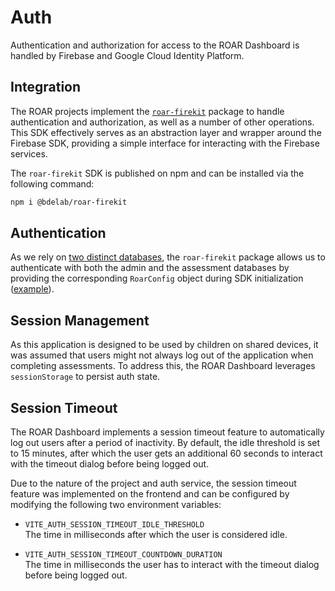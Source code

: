 # Auth

Authentication and authorization for access to the ROAR Dashboard is handled by Firebase and Google Cloud Identity
Platform.

## Integration
The ROAR projects implement the [`roar-firekit`](https://github.com/yeatmanlab/roar-firekit/) package to handle
authentication and authorization, as well as a number of other operations. This SDK effectively serves as an abstraction
layer and wrapper around the Firebase SDK, providing a simple interface for interacting with the Firebase services. 

The `roar-firekit` SDK is published on npm and can be installed via the following command:
```bash
npm i @bdelab/roar-firekit
```

## Authentication
As we rely on [two distinct databases](/roar-docs/databases/), the `roar-firekit` package allows us to authenticate with
both the admin and the assessment databases by providing the corresponding `RoarConfig` object during SDK initialization
([example](https://github.com/yeatmanlab/roar-dashboard/blob/main/src/config/firebaseRoar.js)). 


## Session Management
As this application is designed to be used by children on shared devices, it was assumed that users might not always log
out of the application when completing assessments. To address this, the ROAR Dashboard leverages `sessionStorage` to
persist auth state. 


## Session Timeout
The ROAR Dashboard implements a session timeout feature to automatically log out users after a period of inactivity. By
default, the idle threshold is set to 15 minutes, after which the user gets an additional 60 seconds to interact with
the timeout dialog before being logged out.

Due to the nature of the project and auth service, the session timeout feature was implemented on the frontend and can
be configured by modifying the following two environment variables:
- `VITE_AUTH_SESSION_TIMEOUT_IDLE_THRESHOLD`<br>
  The time in milliseconds after which the user is considered idle.<br>

- `VITE_AUTH_SESSION_TIMEOUT_COUNTDOWN_DURATION`<br>
  The time in milliseconds the user has to interact with the timeout dialog before being logged out. <br>